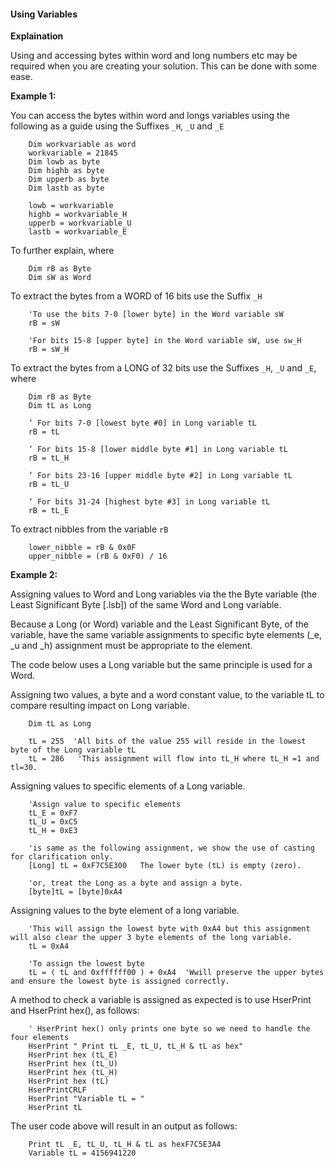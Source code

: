 <div class="section">

<div class="titlepage">

<div>

<div>

#### <span id="using_variables"></span>Using Variables

</div>

</div>

</div>

<span class="strong">**Explaination**</span>

Using and accessing bytes within word and long numbers etc may be
required when you are creating your solution. This can be done with some
ease.

<span class="strong">**Example 1:**</span>

You can access the bytes within word and longs variables using the
following as a guide using the Suffixes `_H`, `_U` and `_E`  

``` screen
    Dim workvariable as word
    workvariable = 21845
    Dim lowb as byte
    Dim highb as byte
    Dim upperb as byte
    Dim lastb as byte

    lowb = workvariable
    highb = workvariable_H
    upperb = workvariable_U
    lastb = workvariable_E
```

  
To further explain, where  

``` screen
    Dim rB as Byte
    Dim sW as Word
```

  
To extract the bytes from a WORD of 16 bits use the Suffix `_H`  

``` screen
    'To use the bits 7-0 [lower byte] in the Word variable sW
    rB = sW

    'For bits 15-8 [upper byte] in the Word variable sW, use sw_H
    rB = sW_H
```

  
To extract the bytes from a LONG of 32 bits use the Suffixes `_H`, `_U`
and `_E`, where  

``` screen
    Dim rB as Byte
    Dim tL as Long

    ‘ For bits 7-0 [lowest byte #0] in Long variable tL
    rB = tL

    ‘ For bits 15-8 [lower middle byte #1] in Long variable tL
    rB = tL_H

    ‘ For bits 23-16 [upper middle byte #2] in Long variable tL
    rB = tL_U

    ‘ For bits 31-24 [highest byte #3] in Long variable tL
    rB = tL_E
```

  
To extract nibbles from the variable `rB`  

``` screen
    lower_nibble = rB & 0x0F
    upper_nibble = (rB & 0xF0) / 16
```

  
  
<span class="strong">**Example 2:**</span>

Assigning values to Word and Long variables via the the Byte variable
(the Least Significant Byte \[.lsb\]) of the same Word and Long
variable.

Because a Long (or Word) variable and the Least Significant Byte, of the
variable, have the same variable assignments to specific byte elements
(\_e, \_u and \_h) assignment must be appropriate to the element.

The code below uses a Long variable but the same principle is used for a
Word.

Assigning two values, a byte and a word constant value, to the variable
tL to compare resulting impact on Long variable.

``` screen
    Dim tL as Long

    tL = 255  'All bits of the value 255 will reside in the lowest byte of the Long variable tL
    tL = 286   'This assignment will flow into tL_H where tL_H =1 and tl=30.
```

Assigning values to specific elements of a Long variable.

``` screen
    'Assign value to specific elements
    tL_E = 0xF7
    tL_U = 0xC5
    tL_H = 0xE3

    'is same as the following assignment, we show the use of casting for clarification only.
    [Long] tL = 0xF7C5E300   The lower byte (tL) is empty (zero).

    'or, treat the Long as a byte and assign a byte.
    [byte]tL = [byte]0xA4
```

Assigning values to the byte element of a long variable.

``` screen
    'This will assign the lowest byte with 0xA4 but this assignment will also clear the upper 3 byte elements of the long variable.
    tL = 0xA4

    'To assign the lowest byte
    tL = ( tL and 0xffffff00 ) + 0xA4  'Wwill preserve the upper bytes and ensure the lowest byte is assigned correctly.
```

A method to check a variable is assigned as expected is to use HserPrint
and HserPrint hex(), as follows:

``` screen
    ' HserPrint hex() only prints one byte so we need to handle the four elements
    HserPrint " Print tL _E, tL_U, tL_H & tL as hex"
    HserPrint hex (tL_E)
    HserPrint hex (tL_U)
    HserPrint hex (tL_H)
    HserPrint hex (tL)
    HserPrintCRLF
    HserPrint "Variable tL = "
    HserPrint tL
```

The user code above will result in an output as follows:

``` screen
    Print tL _E, tL_U, tL_H & tL as hexF7C5E3A4
    Variable tL = 4156941220
```

  
  

</div>

